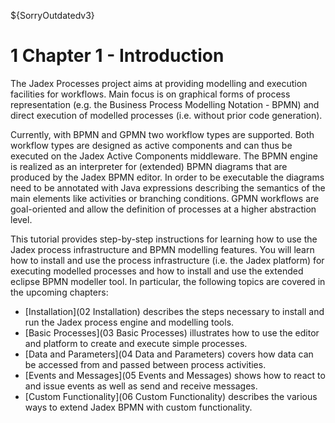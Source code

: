 ${SorryOutdatedv3}

# 1 Chapter 1 - Introduction

The Jadex Processes project aims at providing modelling and execution facilities for workflows. Main focus is on graphical forms of process representation (e.g. the Business Process Modelling Notation - BPMN) and direct execution of modelled processes (i.e. without prior code generation).

Currently, with BPMN and GPMN two workflow types are supported. Both workflow types are designed as active components and can thus be executed on the Jadex Active Components middleware. The BPMN engine is realized as an interpreter for (extended) BPMN diagrams that are produced by the Jadex BPMN editor. In order to be executable the diagrams need to be annotated with Java expressions describing the semantics of the main elements like activities or branching conditions. GPMN workflows are goal-oriented and allow the definition of processes at a higher abstraction level.

This tutorial provides step-by-step instructions for learning how to use the Jadex process infrastructure and BPMN modelling features. You will learn how to install and use the process infrastructure (i.e. the Jadex platform) for executing modelled processes and how to install and use the extended eclipse BPMN modeller tool. In particular, the following topics are covered in the upcoming chapters:

-   [Installation](02 Installation) describes the steps necessary to install and run the Jadex process engine and modelling tools.
-   [Basic Processes](03 Basic Processes) illustrates how to use the editor and platform to create and execute simple processes.
-   [Data and Parameters](04 Data and Parameters) covers how data can be accessed from and passed between process activities.
-   [Events and Messages](05 Events and Messages) shows how to react to and issue events as well as send and receive messages.
-   [Custom Functionality](06 Custom Functionality) describes the various ways to extend Jadex BPMN with custom functionality.

